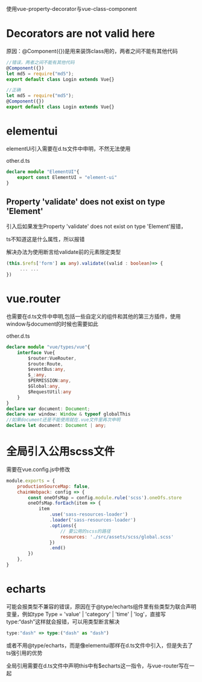 使用vue-property-decorator与vue-class-component

# Decorators are not valid here

原因：@Component({})是用来装饰class用的，两者之间不能有其他代码

```typescript
//错误，两者之间不能有其他代码
@Component({})
let md5 = require("md5");
export default class Login extends Vue{}

//正确
let md5 = require("md5");
@Component({})
export default class Login extends Vue{}
```

# elementui

elementUi引入需要在d.ts文件中申明，不然无法使用

other.d.ts

```typescript
declare module "ElementUI"{
    export const ElementUI = "element-ui"
}
```

## Property 'validate' does not exist on type 'Element'

引入后如果发生Property 'validate' does not exist on type 'Element'报错，

ts不知道这是什么属性，所以报错

解决办法为使用断言给validate前的元素限定类型

```typescript
(this.$refs['form'] as any).validate((valid : boolean)=> {
     ... ...
})
```

# vue.router

也需要在d.ts文件中申明,包括一些自定义的组件和其他的第三方插件，使用window与document的时候也需要如此

other.d.ts

```typescript
declare module "vue/types/vue"{
    interface Vue{
        $router:VueRouter,
        $route:Route,
        $eventBus:any,
        $_:any,
        $PERMISSION:any,
        $Global:any,
        $RequestUtil:any
    }
}
declare var document: Document;
declare var window: Window & typeof globalThis
//如果document还是不能使用就在.vue文件里再次申明
declare let document: Document | any;
```

# 全局引入公用scss文件

需要在vue.config.js中修改

```js
module.exports = {
    productionSourceMap: false,
    chainWebpack: config => {
        const oneOfsMap = config.module.rule('scss').oneOfs.store
        oneOfsMap.forEach(item => {
            item
                .use('sass-resources-loader')
                .loader('sass-resources-loader')
                .options({
                    // 要公用的scss的路径
                    resources: './src/assets/scss/global.scss'
                })
                .end()
        })
    },
}
```

# echarts

可能会报类型不兼容的错误，原因在于@type/echarts组件里有些类型为联合声明变量，例如type Type = 'value' | 'category' | 'time' | 'log'，直接写type:“dash”这样就会报错，可以用类型断言解决

```typescript
type:"dash" => type:("dash" as "dash")
```

或者不用@type/echarts，而是像elementui那样在d.ts文件中引入，但是失去了ts强引用的优势

全局引用需要在d.ts文件中声明this中有$echarts这一指令，与vue-router写在一起